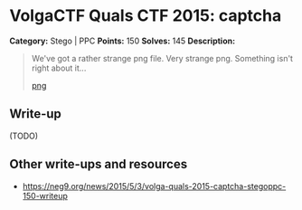 # VolgaCTF Quals CTF 2015: captcha

**Category:** Stego | PPC
**Points:** 150
**Solves:** 145
**Description:**

> We've got a rather strange png file. Very strange png. Something isn't right about it...
> 
> [png](http://files.2015.volgactf.ru/captcha/capthca.png)

## Write-up

(TODO)

## Other write-ups and resources

* <https://neg9.org/news/2015/5/3/volga-quals-2015-captcha-stegoppc-150-writeup>

